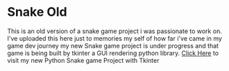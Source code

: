 # Snake Old
This is an old version of a snake game project i was passionate to work on. I've uploaded this here just to memories my self of how far i've came in my game dev journey
my new Snake game project is under progress and that game is being built by tkinter a GUI rendering python library.
[Click Here](https://github.com/ahmadali322/Snake-) to visit my new Python Snake game Project with Tkinter
